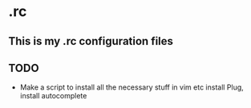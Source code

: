 # .rc

## This is my .rc configuration files

## TODO
- Make a script to install all the necessary stuff in vim etc
install Plug, install autocomplete
